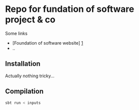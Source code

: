 Repo for fundation of software project & co
=======

Some links

* [Foundation of software website] [1]
* ..

Installation
------------

Actually nothing tricky...


Compilation
------------

```sh
sbt run < inputs
```


[1]:http://lamp.epfl.ch/teaching/foundsoft
